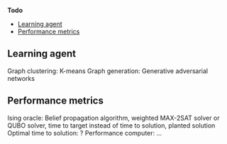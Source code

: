 **Todo**
* [Learning agent](#learning-agent)
* [Performance metrics](#performance-metrics)

Learning agent
--------------
Graph clustering: K-means
Graph generation: Generative adversarial networks


Performance metrics
-------------------
Ising oracle: Belief propagation algorithm, weighted MAX-2SAT solver or QUBO solver, time to target instead of time to solution, planted solution
Optimal time to solution: ?
Performance computer: ...   
